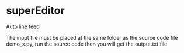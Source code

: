 # superEditor

Auto line feed

The input file must be placed at the same folder as the source code file demo_x.py, run the source code then you will get the output.txt file.